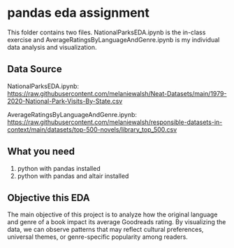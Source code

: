 # pandas eda assignment

This folder contains two files. NationalParksEDA.ipynb is the in-class exercise and AverageRatingsByLanguageAndGenre.ipynb is my individual data analysis and visualization. 

## Data Source

NationalParksEDA.ipynb:  
https://raw.githubusercontent.com/melaniewalsh/Neat-Datasets/main/1979-2020-National-Park-Visits-By-State.csv

AverageRatingsByLanguageAndGenre.ipynb: 
https://raw.githubusercontent.com/melaniewalsh/responsible-datasets-in-context/main/datasets/top-500-novels/library_top_500.csv

## What you need

1. python with pandas installed
2. python with pandas and altair installed

## Objective this EDA
The main objective of this project is to analyze how the original language and genre of a book impact its average Goodreads rating. By visualizing the data, we can observe patterns that may reflect cultural preferences, universal themes, or genre-specific popularity among readers.






